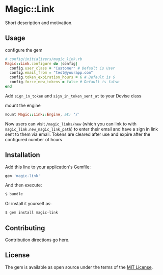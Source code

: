 # Magic::Link
Short description and motivation.

## Usage
configure the gem
```ruby
# config/initializers/magic_link.rb
Magic::Link.configure do |config|
  config.user_class = "Customer" # Default is User
  config.email_from = "test@yourapp.com"
  config.token_expiration_hours = 6 # Default is 6
  config.force_new_tokens = false # Default is false
end
```

Add `sign_in_token` and `sign_in_token_sent_at` to your Devise class

mount the engine
```ruby
mount Magic::Link::Engine, at: '/'
```

Now users can visit `/magic_links/new` (which you can link to with `magic_link.new_magic_link_path`) to enter their email and have a sign in
link sent to them via email. Tokens are cleared after use and expire after the
configured number of hours

## Installation
Add this line to your application's Gemfile:

```ruby
gem 'magic-link'
```

And then execute:
```bash
$ bundle
```

Or install it yourself as:
```bash
$ gem install magic-link
```

## Contributing
Contribution directions go here.

## License
The gem is available as open source under the terms of the [MIT License](https://opensource.org/licenses/MIT).

